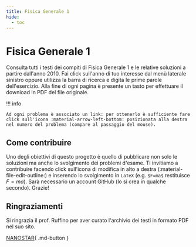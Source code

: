 ```yaml
---
title: Fisica Generale 1
hide:
  - toc
---
```


# Fisica Generale 1
Consulta tutti i testi dei compiti di Fisica Generale 1 e le relative soluzioni a partire dall'anno 2010. Fai click sull'anno di tuo interesse dal menù laterale sinistro oppure utilizza la barra di ricerca e digita le prime parole dell'esercizio. Alla fine di ogni pagina è presente un tasto per effettuare il download in PDF del file originale. 

!!! info

    Ad ogni problema è associato un link: per ottenerlo è sufficiente fare click sull'icona :material-arrow-left-bottom: posizionata alla destra nel numero del problema (compare al passaggio del mouse).


## Come contribuire
Uno degli obiettivi di questo progetto è quello di pubblicare non solo le soluzioni ma anche lo svolgimento dei problemi d'esame. Ti invitiamo a contribuire facendo click sull'icona di modifica in alto a destra (:material-file-edit-outline:) e inserendo lo svolgimento in `LaTeX` (e.g. `$F=ma$` restituisce $F=ma$). Sarà necessario un account GitHub (lo si crea in qualche secondo). Grazie!

## Ringraziamenti
Si ringrazia il prof. Ruffino per aver curato l'archivio dei testi in formato PDF nel suo sito. 

[NANOSTAR](https://nanostar.jimdofree.com/didattica-fisica-1/){ .md-button }
